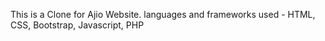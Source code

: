 This is a Clone for Ajio Website. 
languages  and frameworks used - HTML, CSS, Bootstrap, Javascript, PHP
